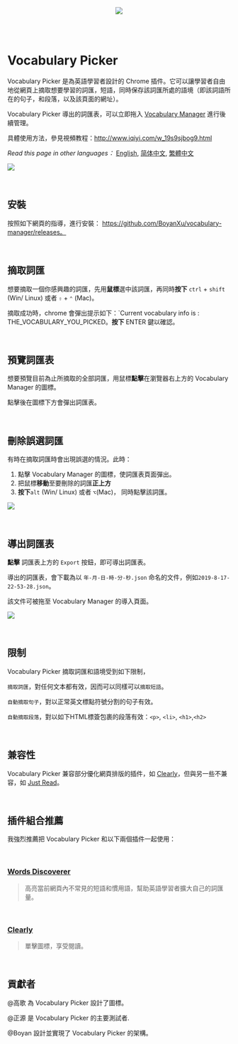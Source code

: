 <p align="center">
  <img src="https://i.imgur.com/cLjMml3.png">
</p>

<br/>
<br/>


# Vocabulary Picker 



Vocabulary Picker 是為英語學習者設計的 Chrome 插件。它可以讓學習者自由地從網頁上摘取想要學習的詞匯，短語，同時保存該詞匯所處的語境（即該詞語所在的句子，和段落，以及該頁面的網址）。

Vocabulary Picker 導出的詞匯表，可以立即拖入 [Vocabulary Manager](https://github.com/BoyanXu/vocabulary-manager) 進行後續管理。

具體使用方法，參見視頻教程：http://www.iqiyi.com/w_19s9sjbog9.html

_Read this page in other languages：_ [English](https://github.com/BoyanXu/vocabulary-picker/blob/master/README.md), [简体中文](https://github.com/BoyanXu/vocabulary-picker/blob/master/README-zh-cn.md), [繁體中文](https://github.com/BoyanXu/vocabulary-picker/blob/master/README-zh-tr.md)

![](https://i.imgur.com/WV7MEnt.png)

<br/>

## 安裝

按照如下網頁的指導，進行安裝： https://github.com/BoyanXu/vocabulary-manager/releases。

<br/>

## 摘取詞匯

想要摘取一個你感興趣的詞匯，先用**鼠標**選中該詞匯，再同時**按下**  `ctrl` + `shift` (Win/ Linux) 或者 `⇧` + `⌃` (Mac)。

摘取成功時，chrome 會彈出提示如下：`Current vocabulary info is : THE_VOCABULARY_YOU_PICKED。**按下** ENTER 鍵以確認。

<br/>

## 預覽詞匯表

想要預覽目前為止所摘取的全部詞匯，用鼠標**點擊**在瀏覽器右上方的 Vocabulary Manager 的圖標。

點擊後在圖標下方會彈出詞匯表。

<br/>

## 刪除誤選詞匯

有時在摘取詞匯時會出現誤選的情況。此時：

1. 點擊 Vocabulary Manager 的圖標，使詞匯表頁面彈出。
2. 把鼠標**移動**至要刪除的詞匯**正上方**
3. **按下**`alt` (Win/ Linux) 或者 `⌥`(Mac)， 同時點擊該詞匯。

![](https://i.imgur.com/DZE6tzG.gif)


<br/>

## 導出詞匯表

**點擊** 詞匯表上方的 `Export` 按鈕，即可導出詞匯表。

導出的詞匯表，會下載為以 `年-月-日-時-分-秒.json` 命名的文件，例如`2019-8-17-22-53-28.json`。

該文件可被拖至 Vocabulary Manager 的導入頁面。

![](https://i.imgur.com/rFeEbnb.gif)


<br/>

## 限制

Vocabulary Picker 摘取詞匯和語境受到如下限制，

`摘取詞匯`，對任何文本都有效，因而可以同樣可以`摘取短語`。

`自動摘取句子`，對以正常英文標點符號分割的句子有效。

`自動摘取段落`，對以如下HTML標簽包裹的段落有效：`<p>`, `<li>`, `<h1>`,`<h2>`

<br/>

## 兼容性

Vocabulary Picker 兼容部分優化網頁排版的插件，如 [Clearly](https://chrome.google.com/webstore/detail/clearly/odfonlkabodgbolnmmkdijkaeggofoop)，但與另一些不兼容，如 [Just Read](https://github.com/ZachSaucier/Just-Read)。

<br/>

## 插件組合推薦

我強烈推薦把 Vocabulary Picker 和以下兩個插件一起使用：

<br/>

### [Words Discoverer](https://chrome.google.com/webstore/detail/words-discoverer-expand-y/noncaeikjgpbdeoocblijjgegnobogib)

> 高亮當前網頁內不常見的短語和慣用語，幫助英語學習者擴大自己的詞匯量。

<br/>

### [Clearly](https://chrome.google.com/webstore/detail/clearly/odfonlkabodgbolnmmkdijkaeggofoop)

> 單擊圖標，享受閱讀。

<br/>

## 貢獻者


@高歌 為 Vocabulary Picker 設計了圖標。

@正源 是 Vocabulary Picker 的主要測試者.

@Boyan 設計並實現了 Vocabulary Picker 的架構。